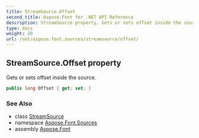 ```yaml
---
title: StreamSource.Offset
second_title: Aspose.Font for .NET API Reference
description: StreamSource property. Gets or sets offset inside the source
type: docs
weight: 20
url: /net/aspose.font.sources/streamsource/offset/
---
```

## StreamSource.Offset property

Gets or sets offset inside the source.

```csharp
public long Offset { get; set; }
```

### See Also

* class [StreamSource](../)
* namespace [Aspose.Font.Sources](../../streamsource/)
* assembly [Aspose.Font](../../../)


